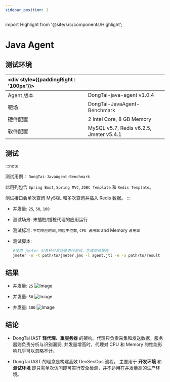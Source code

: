 ```yaml
---
sidebar_position: 1
---
```


import Highlight from '@site/src/components/Highlight';

# Java Agent

## 测试环境

|<div style={{paddingRight : '100px'}}></div> |                                                                                   |
|:------------|:---------------------------------------------------------------------------------------------------------------------|
|Agent 版本 |DongTai-java-agent v1.0.4|
|靶场 |DongTai-JavaAgent-Benchmark|        
|硬件配置 |2 Intel Core, 8 GB Memory|                                                                                                                            
|软件配置 |MySQL v5.7, Redis v6.2.5, Jmeter v5.4.1|  

## 测试

:::note

测试用例： `DongTai-JavaAgent-Benchmark`

此用列包含 `Spring Boot`, `Spring MVC`, `JDBC Template` 和 `Redis Template`。

测试接口会单次查询 MySQL 和多次查询并插入 Redis 数据。
:::


* 并发量: `25`, `50`, `100`

* 测试场景: 未插桩/插桩代理的应用运行

* 测试标准: `平均响应时间`, `响应中位数`, `CPU 占用率` and Memory `占用率`

* 测试脚本:

  ```bash
  #使用 jmeter 对各种并发场景进行测试，生成测试报告
  jmeter -n -t path/to/jmeter.jmx -l agent.jtl -e -o path/to/result
  ````

## 结果

* 并发量: `25`
![Image](/img/docs/testing-report/java-agent-performance/25.png "")

* 并发量: `50`
![Image](/img/docs/testing-report/java-agent-performance/50.png "")

* 并发量: `100`
![Image](/img/docs/testing-report/java-agent-performance/100.png "") 

## 结论

* DongTai IAST <Highlight color="#33A9AC">**轻代理、重服务器**</Highlight> 的架构。代理只负责采集和发送数据，服务器则负责分析与识别漏洞, 并发量增高时，代理对 CPU 和 Memory 的性能影响几乎可以忽略不计。

* DongTai IAST 的理念是构建高效 DevSecOps 流程。 主要用于 <Highlight color="#33A9AC">**开发环境**</Highlight> 和 <Highlight color="#33A9AC">**测试环境**</Highlight> 即只需单次访问即可实行安全检测，并不适用在并发量高的生产环境。